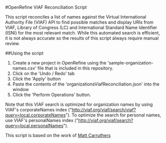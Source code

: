 #OpenRefine VIAF Reconciliation Script

This script reconciles a list of names against the Virtual International Authority File (VIAF) API to find possible matches and display URIs from VIAF, Library of Congress (LC) and International Standard Name Identifier (ISNI) for the most relevant match. While this automated search is efficient, it is not always accurate so the results of this script always require manual review.

##Using the script

1. Create a new project in OpenRefine using the 'sample-organization-names.csv' file that is included in this repository. 
2. Click on the 'Undo / Redo' tab
3. Click the 'Apply' button
4. Paste the contents of the 'organizationsViafReconciliation.json' into the window
5. Click the 'Perform Operations' button.

Note that this VIAF search is optimized for organization names by using VIAF's corporateNames index ("http://viaf.org/viaf/search/viaf?query=local.corporateNames"). To optimize the search for personal names, use VIAF's personalNames index ("http://viaf.org/viaf/search?query=local.personalNames").


This script is based on the work of [Matt Carruthers](https://github.com/mcarruthers)
